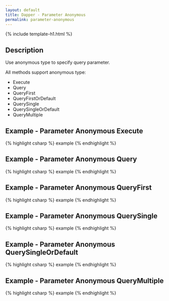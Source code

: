 ```yaml
---
layout: default
title: Dapper - Parameter Anonymous 
permalink: parameter-anonymous
---
```


{% include template-h1.html %}

## Description
Use anonymous type to specify query parameter.

All methods support anonymous type:
- Execute
- Query
- QueryFirst
- QueryFirstOrDefault
- QuerySingle
- QuerySingleOrDefault
- QueryMultiple

## Example - Parameter Anonymous Execute
{% highlight csharp %}
example
{% endhighlight %}

## Example - Parameter Anonymous Query
{% highlight csharp %}
example
{% endhighlight %}

## Example - Parameter Anonymous QueryFirst
{% highlight csharp %}
example
{% endhighlight %}

## Example - Parameter Anonymous QuerySingle
{% highlight csharp %}
example
{% endhighlight %}

## Example - Parameter Anonymous QuerySingleOrDefault
{% highlight csharp %}
example
{% endhighlight %}

## Example - Parameter Anonymous QueryMultiple
{% highlight csharp %}
example
{% endhighlight %}
